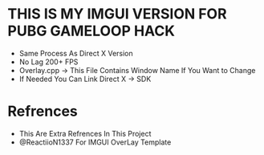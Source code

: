 # THIS IS MY IMGUI VERSION FOR PUBG GAMELOOP HACK

+ Same Process As Direct X Version
+ No Lag 200+ FPS
+ Overlay.cpp -> This File Contains Window Name If You Want to Change
+ If Needed You Can Link Direct X -> SDK 

# Refrences
+ This Are Extra Refrences In This Project
+ @ReactiioN1337 For IMGUI OverLay Template
